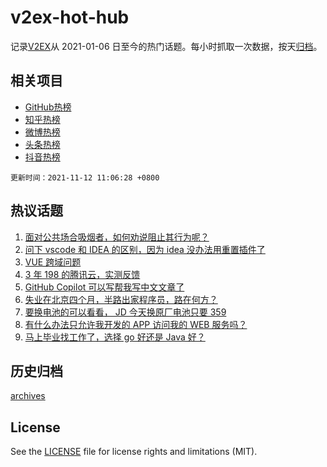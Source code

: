 # v2ex-hot-hub

 记录[V2EX](https://www.v2ex.com/)从 2021-01-06 日至今的热门话题。每小时抓取一次数据，按天[归档](archives)。
 
 ## 相关项目

- [GitHub热榜](https://github.com/lonnyzhang423/github-hot-hub)
- [知乎热榜](https://github.com/lonnyzhang423/zhihu-hot-hub)
- [微博热榜](https://github.com/lonnyzhang423/weibo-hot-hub)
- [头条热榜](https://github.com/lonnyzhang423/toutiao-hot-hub)
- [抖音热榜](https://github.com/lonnyzhang423/douyin-hot-hub)


 `更新时间：2021-11-12 11:06:28 +0800`

## 热议话题

1. [面对公共场合吸烟者，如何劝说阻止其行为呢？](https://www.v2ex.com/t/814665)
1. [问下 vscode 和 IDEA 的区别，因为 idea 没办法用重置插件了](https://www.v2ex.com/t/814633)
1. [VUE 跨域问题](https://www.v2ex.com/t/814698)
1. [3 年 198 的腾讯云，实测反馈](https://www.v2ex.com/t/814708)
1. [GitHub Copilot 可以写帮我写中文文章了](https://www.v2ex.com/t/814689)
1. [失业在北京四个月，半路出家程序员，路在何方？](https://www.v2ex.com/t/814816)
1. [要换电池的可以看看， JD 今天换原厂电池只要 359](https://www.v2ex.com/t/814676)
1. [有什么办法只允许我开发的 APP 访问我的 WEB 服务吗？](https://www.v2ex.com/t/814636)
1. [马上毕业找工作了，选择 go 好还是 Java 好？](https://www.v2ex.com/t/814711)

## 历史归档

[archives](archives)

## License

See the [LICENSE](LICENSE) file for license rights and limitations (MIT).
